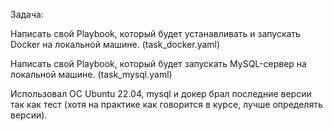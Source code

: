 Задача:

Написать свой Playbook, который будет устанавливать и запускать Docker на локальной машине. (task_docker.yaml)

Написать свой Playbook, который будет запускать MySQL-сервер на локальной машине. (task_mysql.yaml)

Использовал ОС Ubuntu 22.04, mysql и докер брал последние версии так как тест (хотя на практике как говорится в курсе, лучше определять версии).
